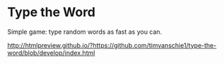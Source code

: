 # Type the Word

Simple game: type random words as fast as you can.

http://htmlpreview.github.io/?https://github.com/timvanschie1/type-the-word/blob/develop/index.html